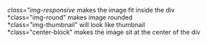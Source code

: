 *class="img-responsive* makes the image fit inside the div <br>
*class="img-round" makes image rounded<br>
*class="img-thumbnail" will look like thumbnail <br>
*class="center-block" makes the image sit at the center of the div

